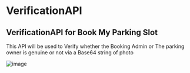 # VerificationAPI
## VerificationAPI for Book My Parking Slot

This API will be used to Verify whether the Booking Admin or The parking owner is genuine or not via a Base64 string of photo

![image](https://user-images.githubusercontent.com/71188028/200157104-b00e7a3b-e645-4485-aa9d-440414ae9441.png)
